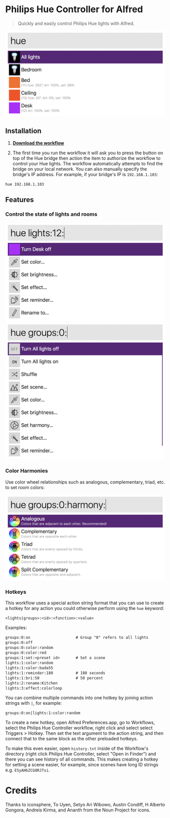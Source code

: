 # Philips Hue Controller for Alfred

> Quickly and easily control Philips Hue lights with Alfred.

<img src=/screenshots/index.png width=577 alt=Index>

## Installation

1. **[Download the workflow](https://github.com/benknight/hue-alfred-workflow/releases/latest)**

2. The first time you run the workflow it will ask you to press the button on top of the Hue bridge then action the item to authorize the workflow to control your Hue lights.  The workflow automatically attempts to find the bridge on your local network.  You can also manually specify the bridge's IP address.  For example, if your bridge's IP is `192.168.1.103`:

```
hue 192.168.1.103
```

## Features

### Control the state of lights and rooms

<img src=/screenshots/light.png width=577 alt="Control lights">

<img src=/screenshots/group.png width=577 alt="Control rooms">

### Color Harmonies

Use color wheel relationships such as analogous, complementary, triad, etc. to set room colors:

<img src=/screenshots/harmony.png width=577 alt="Color Harmony">

### Hotkeys

This workflow uses a special action string format that you can use to create a hotkey for any action you could otherwise perform using the `hue` keyword:

```
<lights|groups>:<id>:<function>:<value>
```

Examples:

```
groups:0:on                    # Group "0" refers to all lights
groups:0:off
groups:0:color:random
groups:0:color:red
groups:1:set:<preset id>       # Set a scene
lights:1:color:random
lights:1:color:bada55
lights:1:reminder:180          # 180 seconds
lights:1:bri:50                # 50 percent
lights:2:rename:Kitchen
lights:3:effect:colorloop
```

You can combine multiple commands into one hotkey by joining action strings with `|`, for example:

```
groups:0:on|lights:1:color:random
```

To create a new hotkey, open Alfred Preferences.app, go to Workflows, select the Philips Hue Controller workflow, right click and select select Triggers > Hotkey.  Then set the text argument to the action string, and then connect that to the same block as the other preloaded hotkeys.

To make this even easier, open `history.txt` inside of the Workflow's directory (right click Philips Hue Controller, select "Open in Finder") and there you can see history of all commands.  This makes creating a hotkey for setting a scene easier, for example, since scenes have long ID strings e.g. `ESyAHbZCG8RJTxi`.

# Credits

Thanks to iconsphere, To Uyen, Setyo Ari Wibowo, Austin Condiff, H Alberto Gongora, Andreis Kirma, and Ananth from the Noun Project for icons.
